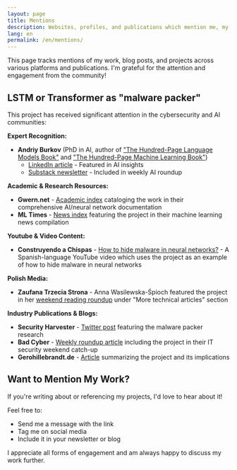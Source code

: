 ```yaml
---
layout: page
title: Mentions
description: Websites, profiles, and publications which mention me, my blog, or my projects.
lang: en
permalink: /en/mentions/
---
```


This page tracks mentions of my work, blog posts, and projects across various platforms and publications. I'm grateful for the attention and engagement from the community!

## LSTM or Transformer as "malware packer"

This project has received significant attention in the cybersecurity and AI communities:

**Expert Recognition:**

- **Andriy Burkov** (PhD in AI, author of ["The Hundred-Page Language Models Book"](https://www.thelmbook.com/) and ["The Hundred-Page Machine Learning Book"](https://www.themlbook.com/))
  - [LinkedIn article](https://www.linkedin.com/pulse/artificial-intelligence-282-andriy-burkov-idoxe/) - Featured in AI insights
  - [Substack newsletter](https://aiweekly.substack.com/p/true-positive-weekly-117) - Included in weekly AI roundup

**Academic & Research Resources:**

- **Gwern.net** - [Academic index](https://gwern.net/doc/ai/nn/rnn/index) cataloging the work in their comprehensive AI/neural network documentation
- **ML Times** - [News index](https://news.lambda.ai/news/2025-06-30) featuring the project in their machine learning news compilation

**Youtube & Video Content:**

- **Construyendo a Chispas** - [How to hide malware in neural networks?](https://www.youtube.com/watch?v=U-ACTyUEe2w) - A Spanish-language YouTube video which uses the project as an example of how to hide malware in neural networks

**Polish Media:**

- **Zaufana Trzecia Strona** - Anna Wasilewska-Śpioch featured the project in her [weekend reading roundup](https://zaufanatrzeciastrona.pl/post/weekendowa-lektura-odcinek-631-2025-07-06-bierzcie-i-czytajcie/) under "More technical articles" section

**Industry Publications & Blogs:**

- **Security Harvester** - [Twitter post](https://x.com/secharvesterx/status/1939156936345182542) featuring the malware packer research
- **Bad Cyber** - [Weekly roundup article](https://badcyber.com/it-security-weekend-catch-up-july-6-2025/) including the project in their IT security weekend catch-up
- **Gerohillebrandt.de** - [Article](https://gerohillebrandt.de/posts/2025-06-29-ai-auto-summary/) summarizing the project and its implications

## Want to Mention My Work?

If you're writing about or referencing my projects, I'd love to hear about it! 

Feel free to:
- Send me a message with the link
- Tag me on social media
- Include it in your newsletter or blog

I appreciate all forms of engagement and am always happy to discuss my work further.